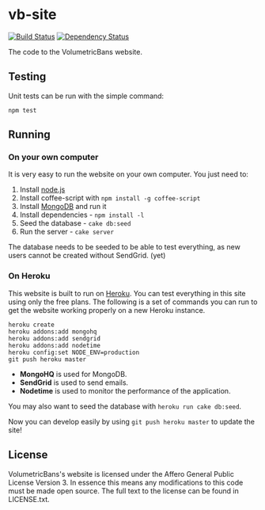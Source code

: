 # vb-site
[![Build Status](https://travis-ci.org/VolumetricPixels/vb-site.png)](https://travis-ci.org/VolumetricPixels/vb-site)
[![Dependency Status](https://gemnasium.com/VolumetricPixels/vb-site.png)](https://gemnasium.com/VolumetricPixels/vb-site)

The code to the VolumetricBans website.

## Testing

Unit tests can be run with the simple command:

```
npm test
```

## Running

### On your own computer

It is very easy to run the website on your own computer. You just need to:

1. Install [node.js](http://nodejs.org)
2. Install coffee-script with `npm install -g coffee-script`
3. Install [MongoDB](http://www.mongodb.org/) and run it
4. Install dependencies - `npm install -l`
5. Seed the database - `cake db:seed`
6. Run the server - `cake server`

The database needs to be seeded to be able to test everything, as new users
cannot be created without SendGrid. (yet)

### On Heroku

This website is built to run on [Heroku](http://heroku.com). You can test 
everything in this site using only the free plans. The following is a set of 
commands you can run to get the website working properly on a new Heroku 
instance.

```
heroku create
heroku addons:add mongohq
heroku addons:add sendgrid
heroku addons:add nodetime
heroku config:set NODE_ENV=production
git push heroku master
```

* **MongoHQ** is used for MongoDB.
* **SendGrid** is used to send emails.
* **Nodetime** is used to monitor the performance of the application.

You may also want to seed the database with `heroku run cake db:seed`.

Now you can develop easily by using `git push heroku master` to update the site!

## License

VolumetricBans's website is licensed under the Affero General Public License Version 3. In essence this means any modifications to this code must be made open source. The full text to the license can be found in LICENSE.txt.
